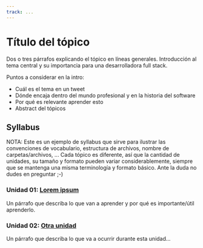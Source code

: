 ```yaml
---
track: ...
---
```


# Título del tópico

Dos o tres párrafos explicando el tópico en líneas generales. Introducción al
tema central y su importancia para una desarrolladora full stack.

Puntos a considerar en la intro:

* Cuál es el tema en un tweet
* Dónde encaja dentro del mundo profesional y en la historia del software
* Por qué es relevante aprender esto
* Abstract del tópicos

## Syllabus

NOTA: Este es un ejemplo de syllabus que sirve para ilustrar las convenciones de
vocabulario, estructura de archivos, nombre de carpetas/archivos, ... Cada
tópico es diferente, así que la cantidad de unidades, su tamaño y formato pueden
variar considerablemente, siempre que se mantenga una misma terminología y
formato básico. Ante la duda no dudes en preguntar ;-)

### Unidad 01: [Lorem ipsum](01-lorem-ipsum)

Un párrafo que describa lo que van a aprender y por qué es importante/útil
aprenderlo.

### Unidad 02: [Otra unidad](02-another-unit)

Un párrafo que describa lo que va a ocurrir durante esta unidad...
